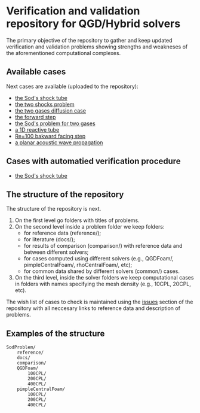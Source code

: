 # Verification and validation repository for QGD/Hybrid solvers

The primary objective of the repository to gather and keep updated verification and validation problems showing strengths and weakneses of the aforementioned computational complexes.

## Available cases

Next cases are available (uploaded to the repository):

- [the Sod's shock tube](https://github.com/mkraposhin/VnV/tree/main/SodProblem)
- [the two shocks problem](https://github.com/mkraposhin/VnV/tree/main/TwoShocks)
- [the two gases diffusion case](https://github.com/mkraposhin/VnV/tree/main/GasesDiffusion)
- [the forward step](https://github.com/mkraposhin/VnV/tree/main/ForwardStep)
- [the Sod's problem for two gases](https://github.com/mkraposhin/VnV/tree/main/TwoGasesSodProblem)
- [a 1D reactive tube](https://github.com/mkraposhin/VnV/tree/main/Reactive1dTube)
- [Re=100 bakward facing step](https://github.com/mkraposhin/VnV/tree/main/BackwardStepIco)
- [a planar acoustic wave propagation](https://github.com/mkraposhin/VnV/tree/main/PlanarAcousticWave)

## Cases with automatied verification procedure

- [the Sod's shock tube](https://github.com/mkraposhin/VnV/tree/main/SodProblem)

## The structure of the repository

The structure of the repository is next.

1. On the first level go folders with titles of problems.
2. On the second level inside a problem folder we keep folders:
   - for reference data (reference/);
   - for literature (docs/);
   - for results of comparison (comparison/) with reference data and between different solvers;
   - for cases computed using different solvers (e.g., QGDFoam/, pimpleCentralFoam/, rhoCentralFoam/, etc);
   - for common data shared by different solvers (common/) cases.
3. On the third level, inside the solver folders we keep computational cases in folders with names specifying the mesh density (e.g., 10CPL, 20CPL, etc).

The wish list of cases to check is maintained using the [issues](https://github.com/mkraposhin/VnV/issues) section of the repository with all neccesary links to reference data and description of problems.  

## Examples of the structure

    SodProblem/
        reference/
        docs/
        comparison/
        QGDFoam/
            100CPL/
            200CPL/
            400CPL/
        pimpleCentralFoam/
            100CPL/
            200CPL/
            400CPL/
    

